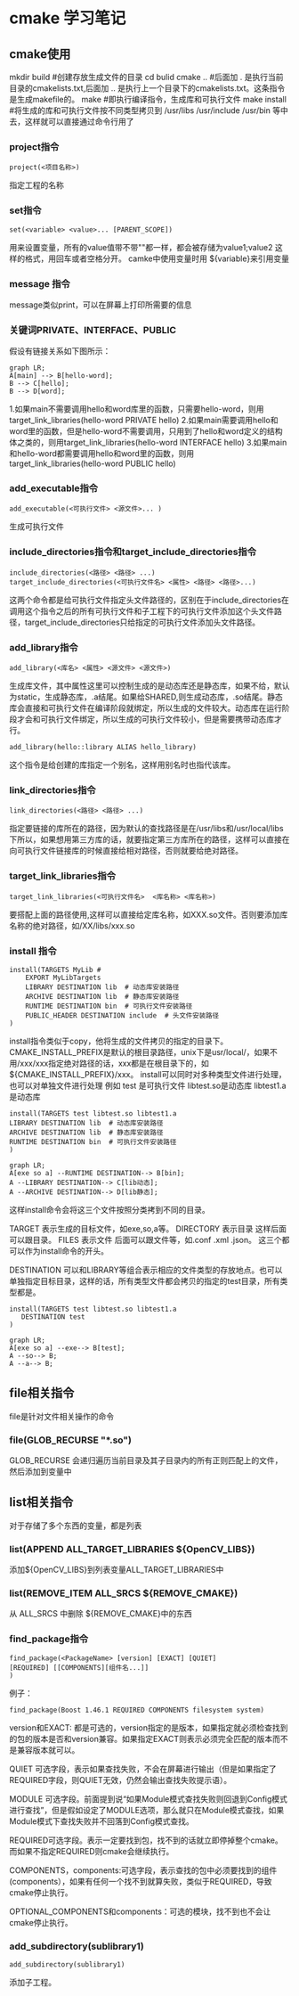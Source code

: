 # cmake 学习笔记

## **cmake使用**
mkdir build  #创建存放生成文件的目录
cd bulid
cmake .. #后面加 . 是执行当前目录的cmakelists.txt,后面加 .. 是执行上一个目录下的cmakelists.txt。这条指令是生成makefile的。
make #即执行编译指令，生成库和可执行文件
make install #将生成的库和可执行文件按不同类型拷贝到 /usr/libs  /usr/include /usr/bin 等中去，这样就可以直接通过命令行用了

### **project指令**
    project(<项目名称>)
指定工程的名称
### **set指令**
    set(<variable> <value>... [PARENT_SCOPE])
用来设置变量，所有的value值带不带""都一样，都会被存储为value1;value2 这样的格式，用回车或者空格分开。
camke中使用变量时用 ${variable}来引用变量
### **message 指令**
message类似print，可以在屏幕上打印所需要的信息
### **关键词PRIVATE、INTERFACE、PUBLIC**
假设有链接关系如下图所示：
```mermaid
graph LR;
A[main] --> B[hello-word];
B --> C[hello];
B --> D[word];
```
1.如果main不需要调用hello和word库里的函数，只需要hello-word，则用target_link_libraries(hello-word PRIVATE hello)
2.如果main需要调用hello和word里的函数，但是hello-word不需要调用，只用到了hello和word定义的结构体之类的，则用target_link_libraries(hello-word INTERFACE hello)
3.如果main和hello-word都需要调用hello和word里的函数，则用
target_link_libraries(hello-word PUBLIC hello)
### **add_executable指令**
    add_executable(<可执行文件> <源文件>... )
生成可执行文件
### **include_directories指令和target_include_directories指令**
    include_directories(<路径> <路径> ...)
    target_include_directories(<可执行文件名> <属性> <路径> <路径>...)
这两个命令都是给可执行文件指定头文件路径的，区别在于include_directories在调用这个指令之后的所有可执行文件和子工程下的可执行文件添加这个头文件路径，target_include_directories只给指定的可执行文件添加头文件路径。
### **add_library指令**
    add_library(<库名> <属性> <源文件> <源文件>)
生成库文件，其中属性这里可以控制生成的是动态库还是静态库，如果不给，默认为static，生成静态库，.a结尾。如果给SHARED,则生成动态库，.so结尾。静态库会直接和可执行文件在编译阶段就绑定，所以生成的文件较大。动态库在运行阶段才会和可执行文件绑定，所以生成的可执行文件较小，但是需要携带动态库才行。

    add_library(hello::library ALIAS hello_library)
这个指令是给创建的库指定一个别名，这样用别名时也指代该库。
### **link_directories指令**
    link_directories(<路径> <路径> ...)
指定要链接的库所在的路径，因为默认的查找路径是在/usr/libs和/usr/local/libs下所以，如果想用第三方库的话，就要指定第三方库所在的路径，这样可以直接在向可执行文件链接库的时候直接给相对路径，否则就要给绝对路径。
### **target_link_libraries指令**
    target_link_libraries(<可执行文件名>  <库名称> <库名称>)
要搭配上面的路径使用,这样可以直接给定库名称，如XXX.so文件。否则要添加库名称的绝对路径，如/XX/libs/xxx.so

### **install 指令**
    install(TARGETS MyLib #
        EXPORT MyLibTargets 
        LIBRARY DESTINATION lib  # 动态库安装路径
        ARCHIVE DESTINATION lib  # 静态库安装路径
        RUNTIME DESTINATION bin  # 可执行文件安装路径
        PUBLIC_HEADER DESTINATION include  # 头文件安装路径
    )
install指令类似于copy，他将生成的文件拷贝的指定的目录下。CMAKE_INSTALL_PREFIX是默认的根目录路径，unix下是usr/local/，如果不用/xxx/xxx指定绝对路径的话，xxx都是在根目录下的，如${CMAKE_INSTALL_PREFIX}/xxx。
install可以同时对多种类型文件进行处理，也可以对单独文件进行处理
例如 test 是可执行文件 libtest.so是动态库 libtest1.a是动态库

    install(TARGETS test libtest.so libtest1.a
    LIBRARY DESTINATION lib  # 动态库安装路径
    ARCHIVE DESTINATION lib  # 静态库安装路径
    RUNTIME DESTINATION bin  # 可执行文件安装路径
    )
```mermaid
graph LR;
A[exe so a] --RUNTIME DESTINATION--> B[bin];
A --LIBRARY DESTINATION--> C[lib动态];
A --ARCHIVE DESTINATION--> D[lib静态];
```
这样install命令会将这三个文件按照分类拷到不同的目录。

TARGET 表示生成的目标文件，如exe,so,a等。
DIRECTORY 表示目录 这样后面可以跟目录。
FILES 表示文件 后面可以跟文件等，如.conf .xml .json。
这三个都可以作为install命令的开头。

DESTINATION 可以和LIBRARY等组合表示相应的文件类型的存放地点。也可以单独指定目标目录，这样的话，所有类型文件都会拷贝的指定的test目录，所有类型都是。

    install(TARGETS test libtest.so libtest1.a
       DESTINATION test  
    )
```mermaid
graph LR;
A[exe so a] --exe--> B[test];
A --so--> B;
A --a--> B;
```
## **file相关指令**
file是针对文件相关操作的命令
### file(GLOB_RECURSE <variable> "*.so")
GLOB_RECURSE 会递归遍历当前目录及其子目录内的所有正则匹配上的文件，然后添加到变量中

## **list相关指令**
对于存储了多个东西的变量，都是列表
### list(APPEND ALL_TARGET_LIBRARIES ${OpenCV_LIBS})
添加${OpenCV_LIBS}到列表变量ALL_TARGET_LIBRARIES中
### list(REMOVE_ITEM ALL_SRCS ${REMOVE_CMAKE})
从 ALL_SRCS 中删除 ${REMOVE_CMAKE}中的东西

### **find_package指令**
    find_package(<PackageName> [version] [EXACT] [QUIET]
    [REQUIRED] [[COMPONENTS][组件名...]]
    )
例子：

    find_package(Boost 1.46.1 REQUIRED COMPONENTS filesystem system)
version和EXACT: 都是可选的，version指定的是版本，如果指定就必须检查找到的包的版本是否和version兼容。如果指定EXACT则表示必须完全匹配的版本而不是兼容版本就可以。

QUIET 可选字段，表示如果查找失败，不会在屏幕进行输出（但是如果指定了REQUIRED字段，则QUIET无效，仍然会输出查找失败提示语）。

MODULE 可选字段。前面提到说“如果Module模式查找失败则回退到Config模式进行查找”，但是假如设定了MODULE选项，那么就只在Module模式查找，如果Module模式下查找失败并不回落到Config模式查找。

REQUIRED可选字段。表示一定要找到包，找不到的话就立即停掉整个cmake。而如果不指定REQUIRED则cmake会继续执行。

COMPONENTS，components:可选字段，表示查找的包中必须要找到的组件(components），如果有任何一个找不到就算失败，类似于REQUIRED，导致cmake停止执行。

OPTIONAL_COMPONENTS和components：可选的模块，找不到也不会让cmake停止执行。
### **add_subdirectory(sublibrary1)**
    add_subdirectory(sublibrary1)
添加子工程。


